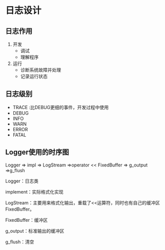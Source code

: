 # 日志设计

## 日志作用

1. 开发
   * 调试
   * 理解程序
2. 运行
   * 诊断系统故障并处理
   * 记录运行状态

## 日志级别

* TRACE :比DEBUG更细的事件，开发过程中使用
* DEBUG
* INFO
* WARN
* ERROR
* FATAL

## Logger使用的时序图



Logger => impl => LogStream =>operator  << FixedBuffer  => g_output =>g_flush

Logger：日志类

implement：实际格式化实现

LogStream：主要用来格式化输出，重载了<<运算符，同时也有自己的缓冲区FixedBuffer。

FixedBuffer：缓冲区

g_output：标准输出的缓冲区

g_flush：清空



